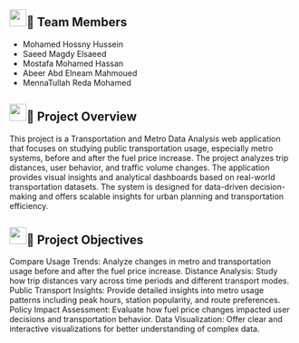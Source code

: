 ## <img src="https://media.giphy.com/media/iY8CRBdQXODJSCERIr/giphy.gif" width="30px">👥 Team Members
- Mohamed Hossny Hussein
- Saeed Magdy Elsaeed
- Mostafa Mohamed Hassan
- Abeer Abd Elneam Mahmoued
- MennaTullah Reda Mohamed


## <img src="https://media.giphy.com/media/iY8CRBdQXODJSCERIr/giphy.gif" width="30px">📌 Project Overview

This project is a Transportation and Metro Data Analysis web application that focuses on studying public transportation usage, especially metro systems, before and after the fuel price increase. The project analyzes trip distances, user behavior, and traffic volume changes.
The application provides visual insights and analytical dashboards based on real-world transportation datasets. The system is designed for data-driven decision-making and offers scalable insights for urban planning and transportation efficiency.

## <img src="https://media.giphy.com/media/iY8CRBdQXODJSCERIr/giphy.gif" width="30px">🎯 Project Objectives

Compare Usage Trends: Analyze changes in metro and transportation usage before and after the fuel price increase.
Distance Analysis: Study how trip distances vary across time periods and different transport modes.
Public Transport Insights: Provide detailed insights into metro usage patterns including peak hours, station popularity, and route preferences.
Policy Impact Assessment: Evaluate how fuel price changes impacted user decisions and transportation behavior.
Data Visualization: Offer clear and interactive visualizations for better understanding of complex data.
